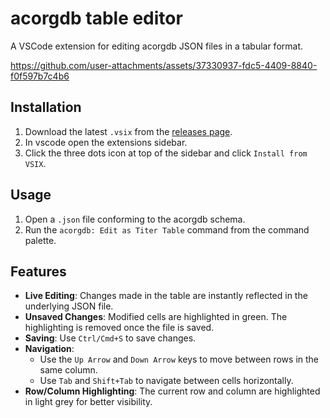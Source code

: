 # acorgdb table editor

A VSCode extension for editing acorgdb JSON files in a tabular format.

https://github.com/user-attachments/assets/37330937-fdc5-4409-8840-f0f597b7c4b6

## Installation

1. Download the latest `.vsix` from the [releases page](https://github.com/acorg/acorgdb-table-editor/releases/latest).
2. In vscode open the extensions sidebar.
3. Click the three dots icon at top of the sidebar and click `Install from VSIX`.

## Usage

1. Open a `.json` file conforming to the acorgdb schema.
2. Run the `acorgdb: Edit as Titer Table` command from the command palette.

## Features

- **Live Editing**: Changes made in the table are instantly reflected in the underlying JSON file.
- **Unsaved Changes**: Modified cells are highlighted in green. The highlighting is removed once the file is saved.
- **Saving**: Use `Ctrl/Cmd+S` to save changes.
- **Navigation**:
    - Use the `Up Arrow` and `Down Arrow` keys to move between rows in the same column.
    - Use `Tab` and `Shift+Tab` to navigate between cells horizontally.
- **Row/Column Highlighting**: The current row and column are highlighted in light grey for better visibility.
